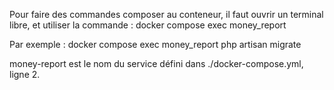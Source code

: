 Pour faire des commandes composer au conteneur, il faut ouvrir un terminal libre, et utiliser la commande :
docker compose exec money_report <commande>

Par exemple :
docker compose exec money_report php artisan migrate

money-report est le nom du service défini dans ./docker-compose.yml, ligne 2.